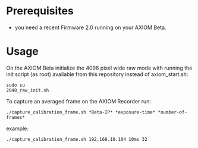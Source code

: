 # Prerequisites
* you need a recent Firmware 2.0 running on your AXIOM Beta.

# Usage
On the AXIOM Beta initialize the 4096 pixel wide raw mode with running the init script (as root) available from this repository instead of axiom_start.sh:
```
sudo su
2048_raw_init.sh
```

To capture an averaged frame on the AXIOM Recorder run:

```
./capture_calibration_frame.sh *Beta-IP* *exposure-time* *number-of-frames*
```

example:

```
./capture_calibration_frame.sh 192.168.10.104 10ms 32
```
